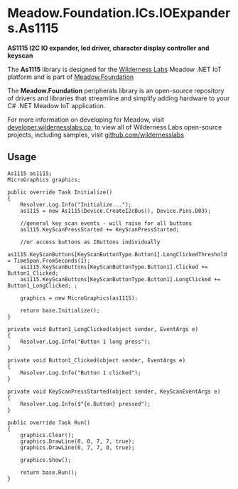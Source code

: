 # Meadow.Foundation.ICs.IOExpanders.As1115

**AS1115 I2C IO expander, led driver, character display controller and keyscan**

The **As1115** library is designed for the [Wilderness Labs](www.wildernesslabs.co) Meadow .NET IoT platform and is part of [Meadow.Foundation](https://developer.wildernesslabs.co/Meadow/Meadow.Foundation/)

The **Meadow.Foundation** peripherals library is an open-source repository of drivers and libraries that streamline and simplify adding hardware to your C# .NET Meadow IoT application.

For more information on developing for Meadow, visit [developer.wildernesslabs.co](http://developer.wildernesslabs.co/), to view all of Wilderness Labs open-source projects, including samples, visit [github.com/wildernesslabs](https://github.com/wildernesslabs/)

## Usage

```
As1115 as1115;
MicroGraphics graphics;

public override Task Initialize()
{
    Resolver.Log.Info("Initialize...");
    as1115 = new As1115(Device.CreateI2cBus(), Device.Pins.D03);

    //general key scan events - will raise for all buttons
    as1115.KeyScanPressStarted += KeyScanPressStarted;

    //or access buttons as IButtons individually
    as1115.KeyScanButtons[KeyScanButtonType.Button1].LongClickedThreshold = TimeSpan.FromSeconds(1);
    as1115.KeyScanButtons[KeyScanButtonType.Button1].Clicked += Button1_Clicked;
    as1115.KeyScanButtons[KeyScanButtonType.Button1].LongClicked += Button1_LongClicked; ;

    graphics = new MicroGraphics(as1115);

    return base.Initialize();
}

private void Button1_LongClicked(object sender, EventArgs e)
{
    Resolver.Log.Info("Button 1 long press");
}

private void Button1_Clicked(object sender, EventArgs e)
{
    Resolver.Log.Info("Button 1 clicked");
}

private void KeyScanPressStarted(object sender, KeyScanEventArgs e)
{
    Resolver.Log.Info($"{e.Button} pressed");
}

public override Task Run()
{
    graphics.Clear();
    graphics.DrawLine(0, 0, 7, 7, true);
    graphics.DrawLine(0, 7, 7, 0, true);

    graphics.Show();

    return base.Run();
}

        
```

